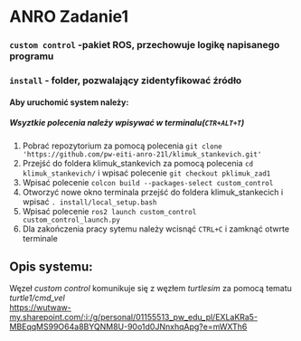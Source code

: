 # ANRO Zadanie1
### `custom control` -pakiet ROS, przechowuje logikę napisanego programu
### `install` - folder, pozwalający zidentyfikować źródło
#### Aby uruchomić system należy:
##### Wsyztkie polecenia należy wpisywać w terminalu(`CTR+ALT+T`)
1. Pobrać repozytorium za pomocą polecenia `git clone 'https://github.com/pw-eiti-anro-21l/klimuk_stankevich.git'`
2. Przejść do foldera klimuk_stankevich za pomocą polecenia `cd klimuk_stankevich/` i wpisać polecenie `git checkout pklimuk_zad1`
3. Wpisać polecenie `colcon build --packages-select custom_control`
4. Otworzyć nowe okno terminala przejść do foldera klimuk_stankecich i wpisać `. install/local_setup.bash `
5. Wpisać polecenie `ros2 launch custom_control custom_control_launch.py `
6. Dla zakończenia pracy sytemu należy wcisnąć `CTRL+C` i zamknąć otwrte terminale

## Opis systemu:
Węzeł *custom control* komunikuje się z węzłem *turtlesim* za pomocą tematu _turtle1/cmd_vel_\
https://wutwaw-my.sharepoint.com/:i:/g/personal/01155513_pw_edu_pl/EXLaKRa5-MBEqqMS99O64a8BYQNM8U-90o1d0JNnxhqApg?e=mWXTh6
